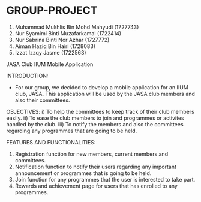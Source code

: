 # GROUP-PROJECT

1) Muhammad Mukhlis Bin Mohd Mahyudi (1727743)
2) Nur Syamimi Binti Muzafarkamal (1722414)
3) Nur Sabrina Binti Nor Azhar (1727772)
4) Aiman Haziq Bin Hairi (1728083)
5) Izzat Izzqy Jasme (1722563)

JASA Club IIUM Mobile Application 

INTRODUCTION:
- For our group, we decided to develop a mobile application for an IIUM club, JASA. This application will be used by the JASA club members and also their committees. 

OBJECTIVES:
i) To help the committees to keep track of their club members easily.
ii) To ease the club members to join and programmes or activites handled by the club.
iii) To notify the members and also the committees regarding any programmes that are going to be held.

FEATURES AND FUNCTIONALITIES: 
1) Registration function for new members, current members and committees.
2) Notification function to notify their users regarding any important announcement or programmes that is going to be held.
3) Join function for any programmes that the user is interested to take part. 
4) Rewards and achievement page for users that has enrolled to any programmes.

